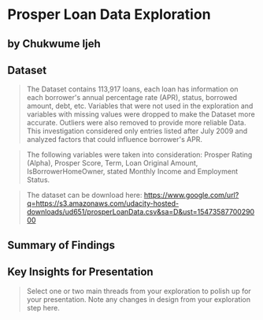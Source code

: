 # Prosper Loan Data Exploration
## by Chukwume Ijeh


## Dataset

> The Dataset contains 113,917 loans, each loan has information on each borrower's annual percentage rate (APR), status, borrowed amount, debt, etc. Variables that were not used in the exploration and variables with missing values were dropped to make the Dataset more accurate. Outliers were also removed to provide more reliable Data. This investigation considered only entries listed after July 2009 and analyzed factors that could influence borrower's APR.

> The following variables were taken into consideration: Prosper Rating (Alpha), Prosper Score, Term, Loan Original Amount, IsBorrowerHomeOwner, stated Monthly Income and Employment Status.

> The dataset can be download here: https://www.google.com/url?q=https://s3.amazonaws.com/udacity-hosted-downloads/ud651/prosperLoanData.csv&sa=D&ust=1547358770029000



## Summary of Findings





## Key Insights for Presentation

> Select one or two main threads from your exploration to polish up for your presentation. Note any changes in design from your exploration step here.